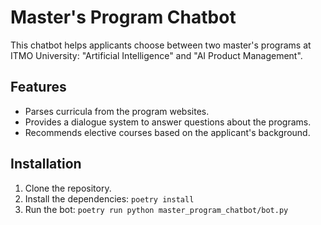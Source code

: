 # Master's Program Chatbot

This chatbot helps applicants choose between two master's programs at ITMO University: "Artificial Intelligence" and "AI Product Management".

## Features

- Parses curricula from the program websites.
- Provides a dialogue system to answer questions about the programs.
- Recommends elective courses based on the applicant's background.

## Installation

1. Clone the repository.
2. Install the dependencies: `poetry install`
3. Run the bot: `poetry run python master_program_chatbot/bot.py`
